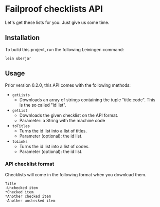 # Failproof checklists API

Let's get these lists for you. Just give us some time.

## Installation

To build this project, run the following Leiningen command:

```
lein uberjar
```

## Usage

Prior version 0.2.0, this API comes with the following methods:

- `getLists`
    - Downloads an array of strings containing the tuple "title:code". This is the so called "id list".
- `getList`
    - Downloads the given checklist on the API format.
    - Parameter: a String with the machine code
- `toTitles`
    - Turns the id list into a list of titles.
    - Parameter (optional): the id list.
- `toLinks`
    - Turns the id list into a list of codes.
    - Parameter (optional): the id list.


### API checklist format

Checklists will come in the following format when you download them.

```
Title
-Unchecked item
*Checked item
*Another checked item
-Another unchecked item
```
